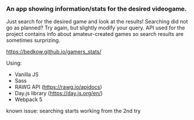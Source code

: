 ### An app showing information/stats for the desired videogame.

Just search for the desired game and look at the results! 
Searching did not go as planned? Try again, but slightly modify your query.
API used for the project contains info about amateur-created games so search results are sometimes surprizing.


https://bedkow.github.io/gamers_stats/

Using:
- Vanilla JS
- Sass
- RAWG API (https://rawg.io/apidocs)
- Day.js library (https://day.js.org/en/)
- Webpack 5

known issue: searching starts working from the 2nd try
